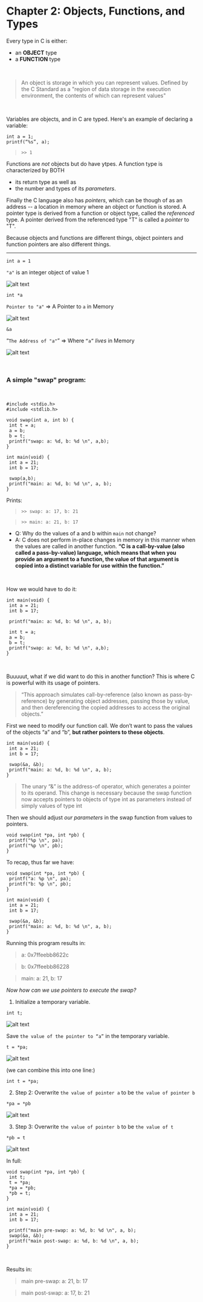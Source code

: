# Chapter 2: Objects, Functions, and Types

Every type in C is either:
  * an **OBJECT** type
  * a **FUNCTION** type

<br /> 

> An object is storage in which you can represent values. Defined by the C Standard as a "region of data storage in the execution environment, the contents of which can represent values"

<br /> 

Variables are objects, and in C are typed. Here's an example of declaring a variable:

```
int a = 1;
printf(“%s”, a); 
```

>`` >> 1 ``

Functions are *not* objects but do have ytpes. A function type is characterized by BOTH 
  * its return type as well as 
  * the number and types of its *parameters*. 

Finally the C language also has *pointers*, which can be though of as an address -- a location in memory where an object or function is stored. A pointer type is derived from a function or object type, called the *referenced* type.  A pointer derived from the referenced type "T" is called a *pointer* to "T". 

Because objects and functions are different things, object pointers and function pointers are also different things.

---

```
int a = 1 
```
``"a"`` is an integer object of value 1

![alt text](images/img_1.png "Img 1")

```
int *a 
```
``Pointer to "a"`` ⇒ A Pointer to ``a`` in Memory

![alt text](images/img_2.png "Img 2")

```
&a
```
“``The Address of "a"``” ⇒ Where ``“a”`` *lives* in Memory

![alt text](images/img_3.png "Img 3")

<br />

### A simple "swap" program:

<br />

```
#include <stdio.h>
#include <stdlib.h>
 
void swap(int a, int b) {
 int t = a;
 a = b;
 b = t;
 printf("swap: a: %d, b: %d \n", a,b);
}
 
int main(void) {
 int a = 21;
 int b = 17;
 
 swap(a,b);
 printf("main: a: %d, b: %d \n", a, b);
}

```

Prints: 
>``>> swap: a: 17, b: 21``

>``>> main: a: 21, b: 17``

* Q: Why do the values of a and b within `main` not change? 
* A: C does not perform in-place changes in memory in this manner when the values are called in another function. **“C is a call-by-value (also called a pass-by-value) language, which means that when you provide an argument to a function, the value of that argument is copied into a distinct variable for use within the function.”**

<br />

How we would have to do it:

```
int main(void) {
 int a = 21;
 int b = 17;
 
 printf("main: a: %d, b: %d \n", a, b);
 
 int t = a;
 a = b;
 b = t;
 printf("swap: a: %d, b: %d \n", a,b);
}

```
<br />

Buuuuut, what if we did want to do this in another function? This is where C is powerful with its usage of pointers.

> “This approach simulates call-by-reference (also known as pass-by-reference) by generating object addresses, passing those by value, and then dereferencing the copied addresses to access the original objects.”

First we need to modify our function call. We don’t want to pass the values of the objects “a” and “b”, **but rather pointers to these objects**.

```
int main(void) {
 int a = 21;
 int b = 17;
 
 swap(&a, &b);
 printf("main: a: %d, b: %d \n", a, b);
}

```

> The unary “&” is the address-of operator, which generates a pointer to its operand. This change is necessary because the swap function now accepts pointers to objects of type int as parameters instead of simply values of type int

Then we should adjust *our parameters* in the swap function from values to pointers.

```
void swap(int *pa, int *pb) {
 printf("%p \n", pa);
 printf("%p \n", pb);
}
```

To recap, thus far we have:

```
void swap(int *pa, int *pb) {
 printf("a: %p \n", pa);
 printf("b: %p \n", pb);
}
 
int main(void) {
 int a = 21;
 int b = 17;
 
 swap(&a, &b);
 printf("main: a: %d, b: %d \n", a, b);
}

```

Running this program results in:

> a: 0x7ffeebb8622c

> b: 0x7ffeebb86228

> main: a: 21, b: 17


*Now how can we use pointers to execute the swap?* 

1. Initialize a temporary variable.

```
int t;
```

![alt text](images/img_4.png "Img 4")

Save ``the value of the pointer to “a”`` in the temporary variable.

```
t = *pa;
```

![alt text](images/img_5.png "Img 5")

(we can combine this into one line:) 

```
int t = *pa;
```

2. Step 2: Overwrite ``the value of pointer a`` to be ``the value of pointer b``
```
*pa = *pb
```

![alt text](images/img_6.png "Img 6")

3. Step 3: Overwrite ``the value of pointer b`` to be ``the value of t``
```
*pb = t
```

![alt text](images/img_7.png "Img 7")

In full:

```
void swap(int *pa, int *pb) {
 int t;
 t = *pa;
 *pa = *pb;
 *pb = t;
}
 
int main(void) {
 int a = 21;
 int b = 17;
 
 printf("main pre-swap: a: %d, b: %d \n", a, b);
 swap(&a, &b);
 printf("main post-swap: a: %d, b: %d \n", a, b);
}

```
<br />

Results in:

> main pre-swap: a: 21, b: 17

> main post-swap: a: 17, b: 21







